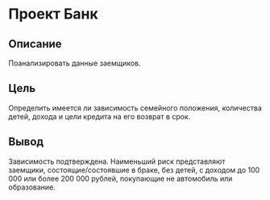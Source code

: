 # Проект Банк
## Описание
Поанализировать данные заемщиков.
## Цель
Определить имеется ли зависимость семейного положения, количества детей, дохода и цели кредита на его возврат в срок.
## Вывод
Зависимость подтверждена.
Наименьший риск представляют заемщики, состоящие/состоявшие в браке, без детей, с доходом до 100 000 или более 200 000 рублей, покупающие не автомобиль или образование.
